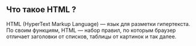 ## Что такое HTML ?

HTML (HyperText Markup Language) — язык для разметки гипертекста. По своим функциям, HTML — набор правил, по которым браузер отличает заголовки от списков, таблицы от картинок и так далее.